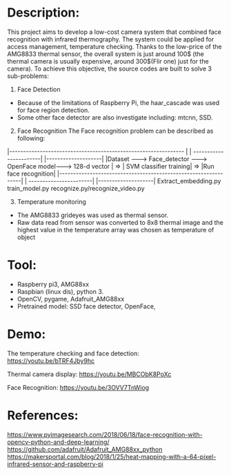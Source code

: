 
# Description:
  This project aims to develop a low-cost camera system that combined face recognition with infrared thermography. The system could be applied for access management, temperature checking. Thanks to the low-price of the AMG8833 thermal sensor, the overall system is just around 100$ (the thermal camera is usually expensive, around 300$(Flir one) just for the camera). To achieve this objective, the source codes are built to solve 3 sub-problems:
  
  1. Face Detection
   + Because of the limitations of Raspberry Pi, the haar_cascade was used for face region detection.
   + Some other face detector are also investigate including: mtcnn, SSD.
  2. Face Recognition
   The Face recognition problem can be described as following:
   
   |--------------------------------------------------------------- |      | -----------------------|     |--------------------|
   |Dataset ---> Face_detector ---> OpenFace model---> 128-d vector |  =>  | SVM classifier training|  => |Run face recognition|
   |----------------------------------------------------------------|      | -----------------------|     |--------------------|
                  Extract_embedding.py                                         train_model.py           recognize.py/recognize_video.py
   
   
  3. Temperature monitoring
   + The AMG8833 grideyes was used as thermal sensor.
   + Raw data read from sensor was converted to 8x8 thermal image and the highest value in the temperature array was chosen as temperature of object
   
# Tool:
 - Raspberry pi3, AMG88xx
 - Raspbian (linux dis), python 3.
 - OpenCV, pygame, Adafruit_AMG88xx
 - Pretrained model: SSD face detector, OpenFace, 
 
# Demo:

The temperature checking and face detection:
https://youtu.be/bTRF4Jby9hc

Thermal camera display:
https://youtu.be/MBCObK8PoXc

Face Recognition:
https://youtu.be/3OVV7TnWiog

# References:
https://www.pyimagesearch.com/2018/06/18/face-recognition-with-opencv-python-and-deep-learning/
https://github.com/adafruit/Adafruit_AMG88xx_python
https://makersportal.com/blog/2018/1/25/heat-mapping-with-a-64-pixel-infrared-sensor-and-raspberry-pi
